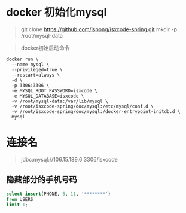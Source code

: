 # docker 初始化mysql

> git clone https://github.com/ispong/isxcode-spring.git
> mkdir -p /root/mysql-data

> docker初始启动命令
```
docker run \
  --name mysql \
  --privileged=true \
  --restart=always \
  -d \
  -p 3306:3306 \
  -e MYSQL_ROOT_PASSWORD=isxcode \
  -e MYSQL_DATABASE=isxcode \
  -v /root/mysql-data:/var/lib/mysql \
  -v /root/isxcode-spring/doc/mysql:/etc/mysql/conf.d \
  -v /root/isxcode-spring/doc/mysql:/docker-entrypoint-initdb.d \
  mysql
```

# 连接名

> jdbc:mysql://106.15.189.6:3306/isxcode


## 隐藏部分的手机号码
```sql
select insert(PHONE, 5, 11, '********')
from USERS
limit 1;
```

